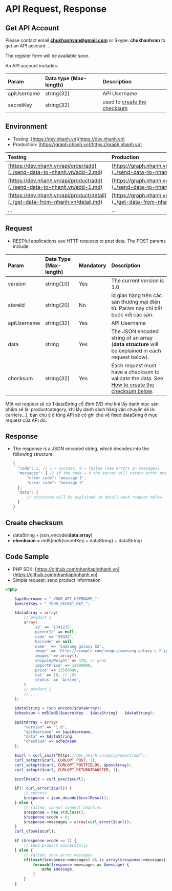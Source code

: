 # API Request, Response

## Get API Account

Please contact email **chukhanhvan@gmail.com** or Skype: **chukhanhvan** to get an API account. .

The register form will be available soon.

An API account includes:

| Param | Data type \(Max-length\) | Description |
| :--- | :--- | :--- |
| apiUsername | string\(32\) | API Username |
| secretKey | string\(32\) | used to [create the checksum](api.md#create-checksum) |

## Environment

* Testing: [https://dev.nhanh.vn](https://dev.nhanh.vn)
* Production: [https://graph.nhanh.vn](https://graph.nhanh.vn)

| Testing | Production |
| :--- | :--- |
| [https://dev.nhanh.vn/api/order/add](../send-data-to-nhanh.vn/add-2.md) | [https://graph.nhanh.vn/api/order/add](../send-data-to-nhanh.vn/add-2.md) |
| [https://dev.nhanh.vn/api/product/add](../send-data-to-nhanh.vn/add-1.md) | [https://graph.nhanh.vn/api/product/add](../send-data-to-nhanh.vn/add-1.md) |
| [https://dev.nhanh.vn/api/product/detail](../get-data-from-nhanh.vn/detail.md) | [https://graph.nhanh.vn/api/product/detail](../get-data-from-nhanh.vn/detail.md) |
| ... | ... |

## Request

* RESTful applications use HTTP requests to post data. The POST params include:

| Param | Data Type \(Max-length\) | Mandatory | Description |
| :--- | :--- | :--- | :--- |
| version | string\(10\) | Yes | The current version is 1.0 |
| storeId | string\(20\) | No | id gian hàng trên các sàn thương mại điện tử. Param này chỉ bắt buộc với các sàn. |
| apiUsername | string\(32\) | Yes | API Username |
| data | string | Yes | The JSON encoded string of an array \(**data structure** will be explained in each request below\). |
| checksum | string\(32\) | Yes | Each request must have a checksum to validate the data. See [How to create the checksum below](api.md#create-checksum). |

Một vài request sẽ có 1 dataString cố định \(VD như khi lấy danh mục sản phẩm sẽ là: productcategory, khi lấy danh sách hãng vận chuyển sẽ là: carriers...\), bạn chú ý ở từng API sẽ có ghi chú về fixed dataSring ở mục request của API đó.

## Response

* The response is a JSON encoded string, which decodes into the following structure:

  ```javascript
  {
    "code": 1, // 1 = success, 0 = failed (see errors in messages)
    "messages": { // if the code = 0 the server will return error messages
        "error code": "message 1",
        "error code": "message 2"
    },
    "data": {
        // structure will be explained in detail each request below
    }
  }
  ```

## Create checksum

* dataString = json\_encode\(**data array**\)
* **checksum** = md5\(md5\(secretKey + dataString\) + dataString\)

## Code Sample

* PHP SDK: [https://github.com/nhanhapi/nhanh.vn](https://github.com/nhanhapi/nhanh.vn) 
* Simple request: send product information

```php
<?php

    $apiUsername = "_YOUR_API_USERNAME_";
    $secretKey = "_YOUR_SECRET_KEY_";

    $dataArray = array(
        // product 1
        array( 
            'id' => '1741235',
            'parentId' => null,
            'code' => 'SSGS2',
            'barcode' => null,
            'name'  => 'Samsung galaxy S2',
            'image' => 'http://example.com/images/samsung-galaxy-s-2.jpg',
            'images' => array(),
            'shippingWeight' => 370, // gram
            'importPrice' => 12000000,
            'price' => 13500000,
            'vat' => 10, // 10%
            'status' => 'Active',
        )
        // product 2
        // ...
    );

    $dataString = json_encode($dataArray);
    $checksum = md5(md5($secretKey . $dataString) . $dataString);

    $postArray = array(
        "version" => "1.0",
        "apiUsername" => $apiUsername,
        "data" => $dataString,
        "checksum" => $checksum
    );

    $curl = curl_init(“https://dev.nhanh.vn/api/product/add”);
    curl_setopt($curl, CURLOPT_POST, 1);
    curl_setopt($curl, CURLOPT_POSTFIELDS, $postArray);
    curl_setopt($curl, CURLOPT_RETURNTRANSFER, 1);

    $curlResult = curl_exec($curl);

    if(! curl_error($curl)) {
        // success
        $response = json_decode($curlResult);
    } else {
        // failed, cannot connect nhanh.vn
        $response = new stdClass();
        $response->code = 0;
        $response->messages = array(curl_error($curl));
    }
    curl_close($curl);

    if ($response->code == 1) {
        // send product successfully
    } else {
        // failed, show error messages
        if(isset($response->messages) && is_array($response->messages)) {
            foreach($response->messages as $message) {
                echo $message;
            }
        }
    }
```

